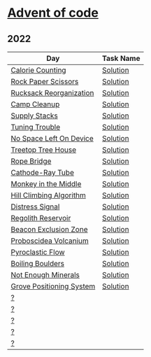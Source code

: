 # [Advent of code](https://adventofcode.com/)

## 2022

| Day | Task Name | 
| --- | --------- |
| [Calorie Counting](https://adventofcode.com/2022/day/1) | [Solution](https://github.com/unimator/AdventOfCode/tree/main/2022/day1) |
| [Rock Paper Scissors](https://adventofcode.com/2022/day/2) | [Solution](https://github.com/unimator/AdventOfCode/tree/main/2022/day2)    
| [Rucksack Reorganization](https://adventofcode.com/2022/day/3) | [Solution](https://github.com/unimator/AdventOfCode/tree/main/2022/day3)    
| [Camp Cleanup](https://adventofcode.com/2022/day/4) | [Solution](https://github.com/unimator/AdventOfCode/tree/main/2022/day4)    
| [Supply Stacks](https://adventofcode.com/2022/day/5) | [Solution](https://github.com/unimator/AdventOfCode/tree/main/2022/day5)    
| [Tuning Trouble](https://adventofcode.com/2022/day/6) | [Solution](https://github.com/unimator/AdventOfCode/tree/main/2022/day6)    
| [No Space Left On Device](https://adventofcode.com/2022/day/7) | [Solution](https://github.com/unimator/AdventOfCode/tree/main/2022/day7)    
| [Treetop Tree House](https://adventofcode.com/2022/day/8) | [Solution](https://github.com/unimator/AdventOfCode/tree/main/2022/day8)    
| [Rope Bridge](https://adventofcode.com/2022/day/9) | [Solution](https://github.com/unimator/AdventOfCode/tree/main/2022/day9)    
| [Cathode-Ray Tube](https://adventofcode.com/2022/day/10) | [Solution](https://github.com/unimator/AdventOfCode/tree/main/2022/day10)  
| [Monkey in the Middle](https://adventofcode.com/2022/day/11) | [Solution](https://github.com/unimator/AdventOfCode/tree/main/2022/day11)  
| [Hill Climbing Algorithm](https://adventofcode.com/2022/day/12) | [Solution](https://github.com/unimator/AdventOfCode/tree/main/2022/day12)  
| [Distress Signal](https://adventofcode.com/2022/day/13) | [Solution](https://github.com/unimator/AdventOfCode/tree/main/2022/day13)  
| [Regolith Reservoir](https://adventofcode.com/2022/day/14) | [Solution](https://github.com/unimator/AdventOfCode/tree/main/2022/day14)  
| [Beacon Exclusion Zone](https://adventofcode.com/2022/day/15) | [Solution](https://github.com/unimator/AdventOfCode/tree/main/2022/day15)  
| [Proboscidea Volcanium](https://adventofcode.com/2022/day/16) | [Solution](https://github.com/unimator/AdventOfCode/tree/main/2022/day16)  
| [Pyroclastic Flow](https://adventofcode.com/2022/day/17) | [Solution](https://github.com/unimator/AdventOfCode/tree/main/2022/day17)  
| [Boiling Boulders](https://adventofcode.com/2022/day/18) | [Solution](https://github.com/unimator/AdventOfCode/tree/main/2022/day18)  
| [Not Enough Minerals](https://adventofcode.com/2022/day/19) | [Solution](https://github.com/unimator/AdventOfCode/tree/main/2022/day19)  
| [Grove Positioning System](https://adventofcode.com/2022/day/20) | [Solution](https://github.com/unimator/AdventOfCode/tree/main/2022/day20)  
| [?](https://adventofcode.com/2022/day/21) |  |
| [?](https://adventofcode.com/2022/day/22) |  |
| [?](https://adventofcode.com/2022/day/23) |  |
| [?](https://adventofcode.com/2022/day/24) |  |
| [?](https://adventofcode.com/2022/day/25) |  |